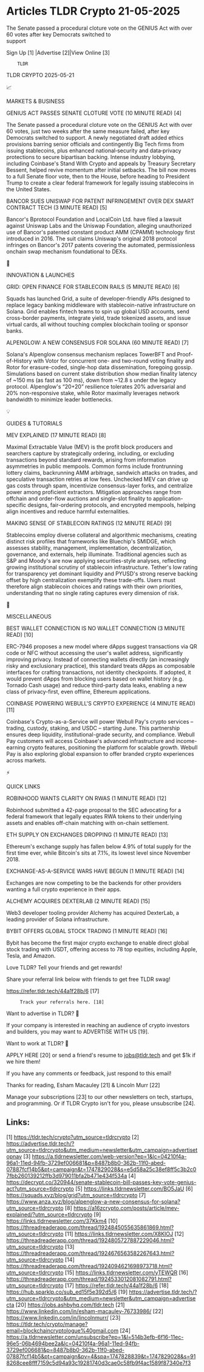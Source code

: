 # Articles TLDR Crypto 21-05-2025

The Senate passed a procedural cloture vote on the GENIUS Act with
over 60 votes after key Democrats switched to
support ‌ ‌ ‌ ‌ ‌ ‌ ‌ ‌ ‌ ‌ ‌ ‌ ‌ ‌ ‌ ‌ ‌ ‌ ‌ ‌ ‌ ‌ ‌ ‌ ‌ ‌  ‌ ‌ ‌ ‌ ‌ ‌ ‌ ‌ ‌ ‌ ‌ ‌ ‌ ‌ ‌ ‌ ‌ ‌ ‌ ‌ ‌ ‌ ‌ ‌ ‌ ‌ 


 Sign Up [1] |Advertise [2]|View Online [3] 

		TLDR 

TLDR CRYPTO 2025-05-21

📈 

MARKETS & BUSINESS

 GENIUS ACT PASSES SENATE CLOTURE VOTE (10 MINUTE READ) [4] 

 The Senate passed a procedural cloture vote on the GENIUS Act with
over 60 votes, just two weeks after the same measure failed, after key
Democrats switched to support. A newly negotiated draft added ethics
provisions barring senior officials and contingently Big Tech firms
from issuing stablecoins, plus enhanced national‑security and
data‑privacy protections to secure bipartisan backing. Intense
industry lobbying, including Coinbase's Stand With Crypto and appeals
by Treasury Secretary Bessent, helped revive momentum after initial
setbacks. The bill now moves to a full Senate floor vote, then to the
House, before heading to President Trump to create a clear federal
framework for legally issuing stablecoins in the United States. 

 BANCOR SUES UNISWAP FOR PATENT INFRINGEMENT OVER DEX SMART CONTRACT
TECH (3 MINUTE READ) [5] 

 Bancor's Bprotocol Foundation and LocalCoin Ltd. have filed a lawsuit
against Uniswap Labs and the Uniswap Foundation, alleging unauthorized
use of Bancor's patented constant product AMM (CPAMM) technology first
introduced in 2016. The suit claims Uniswap's original 2018 protocol
infringes on Bancor's 2017 patents covering the automated,
permissionless onchain swap mechanism foundational to DEXs. 

🚀 

INNOVATION & LAUNCHES

 GRID: OPEN FINANCE FOR STABLECOIN RAILS (5 MINUTE READ) [6] 

 Squads has launched Grid, a suite of developer-friendly APIs designed
to replace legacy banking middleware with stablecoin-native
infrastructure on Solana. Grid enables fintech teams to spin up global
USD accounts, send cross-border payments, integrate yield, trade
tokenized assets, and issue virtual cards, all without touching
complex blockchain tooling or sponsor banks. 

 ALPENGLOW: A NEW CONSENSUS FOR SOLANA (60 MINUTE READ) [7] 

 Solana's Alpenglow consensus mechanism replaces TowerBFT and
Proof-of-History with Votor for concurrent one- and two-round voting
finality and Rotor for erasure-coded, single-hop data dissemination,
foregoing gossip. Simulations based on current stake distribution show
median finality latency of ~150 ms (as fast as 100 ms), down from
~12.8 s under the legacy protocol. Alpenglow's “20+20” resilience
tolerates 20% adversarial and 20% non-responsive stake, while Rotor
maximally leverages network bandwidth to minimize leader bottlenecks. 

💡 

GUIDES & TUTORIALS

 MEV EXPLAINED (17 MINUTE READ) [8] 

 Maximal Extractable Value (MEV) is the profit block producers and
searchers capture by strategically ordering, including, or excluding
transactions beyond standard rewards, arising from information
asymmetries in public mempools. Common forms include frontrunning
lottery claims, backrunning AMM arbitrage, sandwich attacks on trades,
and speculative transaction retries at low fees. Unchecked MEV can
drive up gas costs through spam, incentivize consensus-layer forks,
and centralize power among proficient extractors. Mitigation
approaches range from offchain and order-flow auctions and single-slot
finality to application-specific designs, fair-ordering protocols, and
encrypted mempools, helping align incentives and reduce harmful
externalities. 

 MAKING SENSE OF STABLECOIN RATINGS (12 MINUTE READ) [9] 

 Stablecoins employ diverse collateral and algorithmic mechanisms,
creating distinct risk profiles that frameworks like Bluechip's
SMIDGE, which assesses stability, management, implementation,
decentralization, governance, and externals, help illuminate.
Traditional agencies such as S&P and Moody's are now applying
securities-style analyses, reflecting growing institutional scrutiny
of stablecoin infrastructure. Tether's low rating for transparency yet
dominant liquidity and PYUSD's strong reserve backing offset by high
centralization exemplify these trade-offs. Users must therefore align
stablecoin choices and ratings with their own priorities,
understanding that no single rating captures every dimension of risk. 

🦄 

MISCELLANEOUS

 BEST WALLET CONNECTION IS NO WALLET CONNECTION (3 MINUTE READ) [10] 

 ERC-7946 proposes a new model where dApps suggest transactions via QR
code or NFC without accessing the user's wallet address, significantly
improving privacy. Instead of connecting wallets directly (an
increasingly risky and exclusionary practice), this standard treats
dApps as composable interfaces for crafting transactions, not identity
checkpoints. If adopted, it would prevent dApps from blocking users
based on wallet history (e.g. Tornado Cash usage) and reduce
third-party data leaks, enabling a new class of privacy-first, even
offline, Ethereum applications. 

 COINBASE POWERING WEBULL'S CRYPTO EXPERIENCE (4 MINUTE READ) [11] 

 Coinbase's Crypto-as-a-Service will power Webull Pay's crypto
services – trading, custody, staking, and USDC – starting June.
This partnership ensures deep liquidity, institutional-grade security,
and compliance. Webull Pay customers will access Coinbase's advanced
infrastructure and income-earning crypto features, positioning the
platform for scalable growth. Webull Pay is also exploring global
expansion to offer branded crypto experiences across markets. 

⚡ 

QUICK LINKS

 ROBINHOOD WANTS CLARITY ON RWAS (1 MINUTE READ) [12] 

 Robinhood submitted a 42-page proposal to the SEC advocating for a
federal framework that legally equates RWA tokens to their underlying
assets and enables off-chain matching with on-chain settlement. 

 ETH SUPPLY ON EXCHANGES DROPPING (1 MINUTE READ) [13] 

 Ethereum's exchange supply has fallen below 4.9% of total supply for
the first time ever, while Bitcoin's sits at 7.1%, its lowest level
since November 2018. 

 EXCHANGE-AS-A-SERVICE WARS HAVE BEGUN (1 MINUTE READ) [14] 

 Exchanges are now competing to be the backends for other providers
wanting a full crypto experience in their apps. 

 ALCHEMY ACQUIRES DEXTERLAB (2 MINUTE READ) [15] 

 Web3 developer tooling provider Alchemy has acquired DexterLab, a
leading provider of Solana infrastructure. 

 BYBIT OFFERS GLOBAL STOCK TRADING (1 MINUTE READ) [16] 

 Bybit has become the first major crypto exchange to enable direct
global stock trading with USDT, offering access to 78 top equities,
including Apple, Tesla, and Amazon. 

Love TLDR? Tell your friends and get rewards!

 Share your referral link below with friends to get free TLDR swag! 

 https://refer.tldr.tech/44a1f28b/6 [17] 

		 Track your referrals here. [18] 

Want to advertise in TLDR? 📰

 If your company is interested in reaching an audience of crypto
investors and builders, you may want to ADVERTISE WITH US [19]. 

Want to work at TLDR? 💼

 APPLY HERE [20] or send a friend's resume to jobs@tldr.tech and get
$1k if we hire them! 

 If you have any comments or feedback, just respond to this email! 

Thanks for reading, 
Esham Macauley [21] & Lincoln Murr [22] 

 Manage your subscriptions [23] to our other newsletters on tech,
startups, and programming. Or if TLDR Crypto isn't for you, please
unsubscribe [24]. 

 

Links:
------
[1] https://tldr.tech/crypto?utm_source=tldrcrypto
[2] https://advertise.tldr.tech/?utm_source=tldrcrypto&utm_medium=newsletter&utm_campaign=advertisetopnav
[3] https://a.tldrnewsletter.com/web-version?ep=1&lc=04210f4a-96a1-11ed-94fb-3729ef006681&p=8487b8b0-362b-11f0-abed-07887fcf14b5&pt=campaign&t=1747829028&s=e5d58a25c38ef8ff5c3b2c07fbb260139212ffb3d979011bfa2b471e434f534a
[4] https://decrypt.co/320944/senate-stablecoin-bill-passes-key-vote-genius-act?utm_source=tldrcrypto
[5] https://links.tldrnewsletter.com/BO5JaU
[6] https://squads.xyz/blog/grid?utm_source=tldrcrypto
[7] https://www.anza.xyz/blog/alpenglow-a-new-consensus-for-solana?utm_source=tldrcrypto
[8] https://a16zcrypto.com/posts/article/mev-explained/?utm_source=tldrcrypto
[9] https://links.tldrnewsletter.com/37Kkm4
[10] https://threadreaderapp.com/thread/1924845055635861869.html?utm_source=tldrcrypto
[11] https://links.tldrnewsletter.com/X8KIOJ
[12] https://threadreaderapp.com/thread/1924805727887229046.html?utm_source=tldrcrypto
[13] https://threadreaderapp.com/thread/1924676563582267643.html?utm_source=tldrcrypto
[14] https://threadreaderapp.com/thread/1924094621698973718.html?utm_source=tldrcrypto
[15] https://links.tldrnewsletter.com/yTEWQR
[16] https://threadreaderapp.com/thread/1924533012081082791.html?utm_source=tldrcrypto
[17] https://refer.tldr.tech/44a1f28b/6
[18] https://hub.sparklp.co/sub_ed15f5e392d5/6
[19] https://advertise.tldr.tech/?utm_source=tldrcrypto&utm_medium=newsletter&utm_campaign=advertisecta
[20] https://jobs.ashbyhq.com/tldr.tech
[21] https://www.linkedin.com/in/esham-macauley-76733986/
[22] https://www.linkedin.com/in/lincolnmurr/
[23] https://tldr.tech/crypto/manage?email=blockchaincryptologue%40gmail.com
[24] https://a.tldrnewsletter.com/unsubscribe?ep=1&l=514b3efb-6f16-11ec-96e5-06b4694bee2a&lc=04210f4a-96a1-11ed-94fb-3729ef006681&p=8487b8b0-362b-11f0-abed-07887fcf14b5&pt=campaign&pv=4&spa=1747828839&t=1747829028&s=918268cee8fff7159c5d94a93c19281740d3cae0c58fb9f4ac1589f87340e7f3